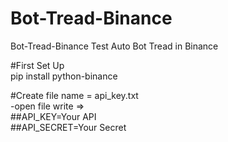 # Bot-Tread-Binance
Bot-Tread-Binance Test Auto Bot Tread in Binance

#First Set Up <br>
pip install python-binance

#Create file name = api_key.txt <br>
-open file write => <br> 
##API_KEY=Your API<br>
##API_SECRET=Your Secret 
